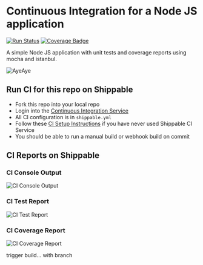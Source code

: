 
# Continuous Integration for a Node JS application
[![Run Status](https://api.shippable.com/projects/58e6d62aeb789d070092ee2e/badge?branch=master)](https://app.shippable.com/github/devops-recipes/basic-node)
[![Coverage Badge](https://api.shippable.com/projects/58e6d62aeb789d070092ee2e/coverageBadge?branch=master)](https://app.shippable.com/github/devops-recipes/basic-node)

A simple Node JS application with unit tests and coverage reports using mocha
and istanbul.

![AyeAye](https://github.com/shippableSamples/node-with-tests-coverage/blob/master/public/resources/images/captain.png)

## Run CI for this repo on Shippable
* Fork this repo into your local repo
* Login into the [Continuous Integration Service](wwww.shippable.com)
* All CI configuration is in `shippable.yml`
* Follow these [CI Setup Instructions](http://docs.shippable.com/ci/runFirstBuild/) if you have never used Shippable CI Service
* You should be able to run a manual build or webhook build on commit

## CI Reports on Shippable

### CI Console Output
![CI Console Output](https://github.com/devops-recipes/basic-node/blob/master/public/resources/images/console.jpg)

### CI Test Report
![CI Test Report](https://github.com/devops-recipes/basic-node/blob/master/public/resources/images/tests.jpg)

### CI Coverage Report
![CI Coverage Report](https://github.com/devops-recipes/basic-node/blob/master/public/resources/images/coverage.jpg)

trigger build...
with branch
